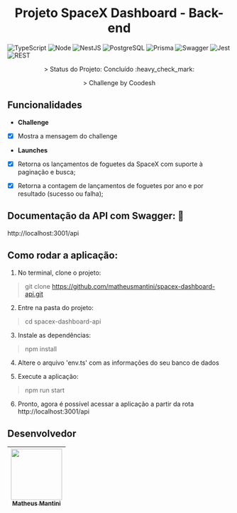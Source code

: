 <h1 align="center"> Projeto SpaceX Dashboard - Back-end </h1>

![TypeScript](https://img.shields.io/badge/TypeScript-007ACC?style=for-the-badge&logo=typescript&logoColor=white)
![Node](https://img.shields.io/badge/Node.js-43853D?style=for-the-badge&logo=node.js&logoColor=white)
![NestJS](https://img.shields.io/badge/nestjs-E0234E?style=for-the-badge&logo=nestjs&logoColor=white)
![PostgreSQL](https://img.shields.io/badge/PostgreSQL-316192?style=for-the-badge&logo=postgresql&logoColor=white)
![Prisma](https://img.shields.io/badge/Prisma-3982CE?style=for-the-badge&logo=Prisma&logoColor=white)
![Swagger](https://img.shields.io/badge/Swagger-85EA2D?style=for-the-badge&logo=Swagger&logoColor=white)
![Jest](https://img.shields.io/badge/Jest-C21325?style=for-the-badge&logo=jest&logoColor=white)
![REST](https://img.shields.io/badge/REST%20API-%231572B6.svg?style=for-the-badge)

<p align="center">> Status do Projeto: Concluído :heavy_check_mark:</p>
<p align="center">> Challenge by Coodesh</p>
    
## Funcionalidades

- **Challenge**

- [x] Mostra a mensagem do challenge

- **Launches**

- [x] Retorna os lançamentos de foguetes da SpaceX com suporte à paginação e busca;
- [x] Retorna a contagem de lançamentos de foguetes por ano e por resultado (sucesso ou falha);


## Documentação da API com Swagger: :page_facing_up:	
http://localhost:3001/api

## Como rodar a aplicação:

1. No terminal, clone o projeto:
> git clone https://github.com/matheusmantini/spacex-dashboard-api.git

2. Entre na pasta do projeto:
> cd spacex-dashboard-api

3. Instale as dependências:
> npm install

4. Altere o arquivo 'env.ts' com as informações do seu banco de dados

5. Execute a aplicação:
> npm run start

6. Pronto, agora é possível acessar a aplicação a partir da rota http://localhost:3001/api

## Desenvolvedor

| [<img src="https://avatars.githubusercontent.com/u/71985890?v=4" width=115 > <br> <sub> Matheus Mantini </sub>](https://github.com/matheusmantini) |
| :------------------------------------------------------------------------------------------------------------------------------------------------: |

